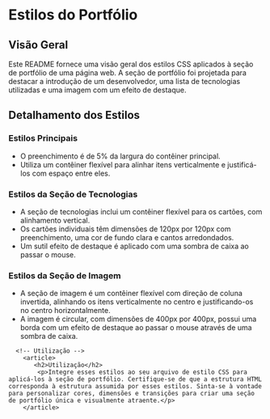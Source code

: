  <h1>Estilos do Portfólio</h1>

     
   <h2>Visão Geral</h2>
         <p>Este README fornece uma visão geral dos estilos CSS aplicados à seção de portfólio de uma página web. A seção de portfólio foi projetada para destacar a introdução de um desenvolvedor, uma lista de tecnologias utilizadas e uma imagem com um efeito de destaque.</p>
        </article>
     <!-- Detalhamento dos Estilos -->
      <article>
        <h2>Detalhamento dos Estilos</h2>
         <!-- Estilos Principais -->
      <section>
             <h3>Estilos Principais</h3>
            <ul>
            <li>O preenchimento é de 5% da largura do contêiner principal.</li>
               <li>Utiliza um contêiner flexível para alinhar itens verticalmente e justificá-los com espaço entre eles.</li>
              </ul>
           </section>
          <!-- Estilos do Conteúdo Principal --         <sect
       <h3>Estilos do Conteúdo Principal</h3>
           <ul>
       <li>O conteúdo principal é estruturado como um contêiner flexível com direção de coluna.</li>
         <li>O cabeçalho (h2) tem um tamanho de fonte de 2,2em e uma margem inferior de 2%.</li>
       <li>Os parágrafos têm uma largura de 75%, um tamanho de fonte de 1,2em e um peso de fonte mais leve (300).</li>
                </ul>
            </section>
           <!-- Estilos da Seção de Tecnologias -->
           <section>
               <h3>Estilos da Seção de Tecnologias</h3>
               <ul>
                   <li>A seção de tecnologias inclui um contêiner flexível para os cartões, com alinhamento vertical.</li>
                 <li>Os cartões individuais têm dimensões de 120px por 120px com preenchimento, uma cor de fundo clara e cantos arredondados.</li>
                    <li>Um sutil efeito de destaque é aplicado com uma sombra de caixa ao passar o mouse.</li>
                </ul>
           </section>
           <!-- Estilos da Seção de Imagem -->
          <section>
                <h3>Estilos da Seção de Imagem</h3>
               <ul>
                    <li>A seção de imagem é um contêiner flexível com direção de coluna invertida, alinhando os itens verticalmente no centro e justificando-os no centro horizontalmente.</li>
                    <li>A imagem é circular, com dimensões de 400px por 400px, possui uma borda com um efeito de destaque ao passar o mouse através de uma sombra de caixa.</li>
               </ul>
            </section>
      </article>

      <!-- Utilização -->
        <article>
           <h2>Utilização</h2>
            <p>Integre esses estilos ao seu arquivo de estilo CSS para aplicá-los à seção de portfólio. Certifique-se de que a estrutura HTML corresponda à estrutura assumida por esses estilos. Sinta-se à vontade para personalizar cores, dimensões e transições para criar uma seção de portfólio única e visualmente atraente.</p>
        </article>
